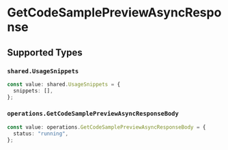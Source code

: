# GetCodeSamplePreviewAsyncResponse


## Supported Types

### `shared.UsageSnippets`

```typescript
const value: shared.UsageSnippets = {
  snippets: [],
};
```

### `operations.GetCodeSamplePreviewAsyncResponseBody`

```typescript
const value: operations.GetCodeSamplePreviewAsyncResponseBody = {
  status: "running",
};
```

